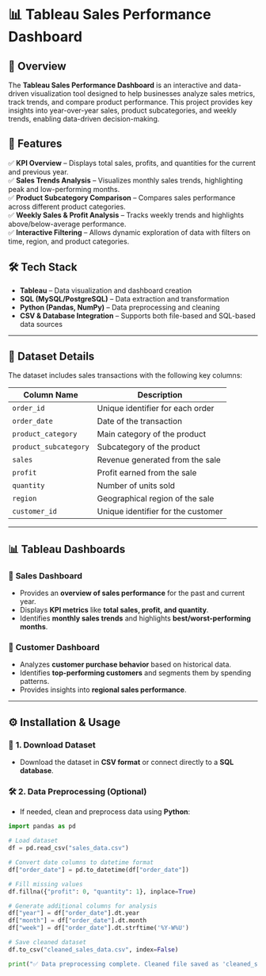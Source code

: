 # 📊 Tableau Sales Performance Dashboard

## 🚀 Overview
The **Tableau Sales Performance Dashboard** is an interactive and data-driven visualization tool designed to help businesses analyze sales metrics, track trends, and compare product performance. This project provides key insights into year-over-year sales, product subcategories, and weekly trends, enabling data-driven decision-making.

## 🎯 Features
✅ **KPI Overview** – Displays total sales, profits, and quantities for the current and previous year.  
✅ **Sales Trends Analysis** – Visualizes monthly sales trends, highlighting peak and low-performing months.  
✅ **Product Subcategory Comparison** – Compares sales performance across different product categories.  
✅ **Weekly Sales & Profit Analysis** – Tracks weekly trends and highlights above/below-average performance.  
✅ **Interactive Filtering** – Allows dynamic exploration of data with filters on time, region, and product categories.  

## 🛠️ Tech Stack
- **Tableau** – Data visualization and dashboard creation  
- **SQL (MySQL/PostgreSQL)** – Data extraction and transformation  
- **Python (Pandas, NumPy)** – Data preprocessing and cleaning  
- **CSV & Database Integration** – Supports both file-based and SQL-based data sources  

---

## 📂 Dataset Details
The dataset includes sales transactions with the following key columns:  

| Column Name          | Description |
|----------------------|-------------|
| `order_id`          | Unique identifier for each order |
| `order_date`        | Date of the transaction |
| `product_category`  | Main category of the product |
| `product_subcategory` | Subcategory of the product |
| `sales`             | Revenue generated from the sale |
| `profit`            | Profit earned from the sale |
| `quantity`          | Number of units sold |
| `region`            | Geographical region of the sale |
| `customer_id`       | Unique identifier for the customer |

---

## 📊 Tableau Dashboards
### 🔹 **Sales Dashboard**
- Provides an **overview of sales performance** for the past and current year.
- Displays **KPI metrics** like **total sales, profit, and quantity**.
- Identifies **monthly sales trends** and highlights **best/worst-performing months**.

### 🔹 **Customer Dashboard**
- Analyzes **customer purchase behavior** based on historical data.
- Identifies **top-performing customers** and segments them by spending patterns.
- Provides insights into **regional sales performance**.

---

## ⚙️ Installation & Usage

### 🔽 **1. Download Dataset**
- Download the dataset in **CSV format** or connect directly to a **SQL database**.

### 🛠 **2. Data Preprocessing (Optional)**
- If needed, clean and preprocess data using **Python**:

```python
import pandas as pd

# Load dataset
df = pd.read_csv("sales_data.csv")

# Convert date columns to datetime format
df["order_date"] = pd.to_datetime(df["order_date"])

# Fill missing values
df.fillna({"profit": 0, "quantity": 1}, inplace=True)

# Generate additional columns for analysis
df["year"] = df["order_date"].dt.year
df["month"] = df["order_date"].dt.month
df["week"] = df["order_date"].dt.strftime('%Y-W%U')

# Save cleaned dataset
df.to_csv("cleaned_sales_data.csv", index=False)

print("✅ Data preprocessing complete. Cleaned file saved as 'cleaned_sales_data.csv'.")

